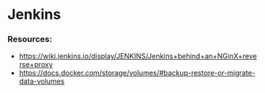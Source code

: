 # Jenkins

### Resources:
- https://wiki.jenkins.io/display/JENKINS/Jenkins+behind+an+NGinX+reverse+proxy
- https://docs.docker.com/storage/volumes/#backup-restore-or-migrate-data-volumes
